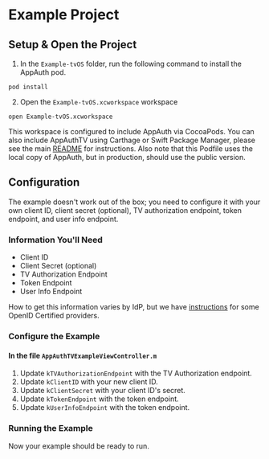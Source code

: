 # Example Project

## Setup & Open the Project

1. In the `Example-tvOS` folder, run the following command to install the
AppAuth pod.

```
pod install
```

2. Open the `Example-tvOS.xcworkspace` workspace

```
open Example-tvOS.xcworkspace
```

This workspace is configured to include AppAuth via CocoaPods. You can also
include AppAuthTV using Carthage or Swift Package Manager, please see the main [README](../../README.md) for instructions. Also note that this Podfile uses the local copy of AppAuth, but in production, should use the public version.

## Configuration

The example doesn't work out of the box; you need to configure it with your own
client ID, client secret (optional), TV authorization endpoint, token endpoint, and user info endpoint.

### Information You'll Need

* Client ID
* Client Secret (optional)
* TV Authorization Endpoint
* Token Endpoint
* User Info Endpoint

How to get this information varies by IdP, but we have
[instructions](../README.md#openid-certified-providers) for some OpenID
Certified providers.

### Configure the Example

#### In the file `AppAuthTVExampleViewController.m` 

1. Update `kTVAuthorizationEndpoint` with the TV Authorization endpoint.
2. Update `kClientID` with your new client ID.
3. Update `kClientSecret` with your client ID's secret.
4. Update `kTokenEndpoint` with the token endpoint.
5. Update `kUserInfoEndpoint` with the token endpoint.

### Running the Example

Now your example should be ready to run.
